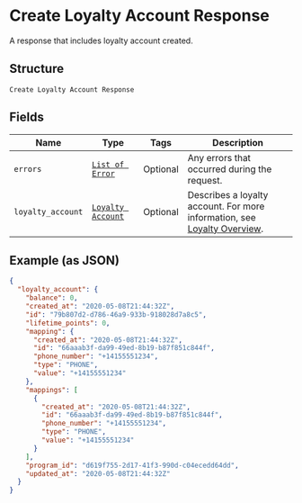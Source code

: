 
# Create Loyalty Account Response

A response that includes loyalty account created.

## Structure

`Create Loyalty Account Response`

## Fields

| Name | Type | Tags | Description |
|  --- | --- | --- | --- |
| `errors` | [`List of Error`](/doc/models/error.md) | Optional | Any errors that occurred during the request. |
| `loyalty_account` | [`Loyalty Account`](/doc/models/loyalty-account.md) | Optional | Describes a loyalty account. For more information, see<br>[Loyalty Overview](https://developer.squareup.com/docs/loyalty/overview). |

## Example (as JSON)

```json
{
  "loyalty_account": {
    "balance": 0,
    "created_at": "2020-05-08T21:44:32Z",
    "id": "79b807d2-d786-46a9-933b-918028d7a8c5",
    "lifetime_points": 0,
    "mapping": {
      "created_at": "2020-05-08T21:44:32Z",
      "id": "66aaab3f-da99-49ed-8b19-b87f851c844f",
      "phone_number": "+14155551234",
      "type": "PHONE",
      "value": "+14155551234"
    },
    "mappings": [
      {
        "created_at": "2020-05-08T21:44:32Z",
        "id": "66aaab3f-da99-49ed-8b19-b87f851c844f",
        "phone_number": "+14155551234",
        "type": "PHONE",
        "value": "+14155551234"
      }
    ],
    "program_id": "d619f755-2d17-41f3-990d-c04ecedd64dd",
    "updated_at": "2020-05-08T21:44:32Z"
  }
}
```

